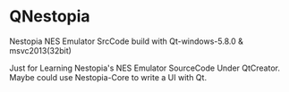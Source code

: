 # QNestopia
Nestopia NES Emulator SrcCode build with Qt-windows-5.8.0 &amp; msvc2013(32bit)

Just for Learning Nestopia's NES Emulator SourceCode Under QtCreator.
Maybe could use Nestopia-Core to write a UI with Qt.
